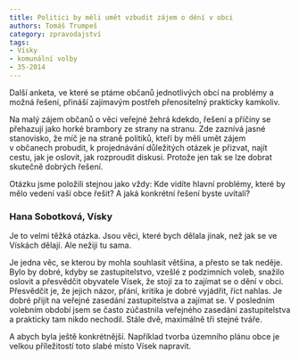 ```yaml
---
title: Politici by měli umět vzbudit zájem o dění v obci
authors: Tomáš Trumpeš
category: zpravodajství
tags:
- Vísky
- komunální volby
- 35-2014 
---
```


Další anketa, ve které se ptáme občanů jednotlivých obcí na problémy a možná řešení, přináší zajímavým postřeh přenositelný prakticky kamkoliv.

Na malý zájem občanů o věci veřejné žehrá kdekdo, řešení a příčiny se přehazují jako horké brambory ze strany na stranu. Zde zaznívá jasné stanovisko, že míč je na straně politiků, kteří by měli umět zájem v občanech probudit, k projednávání důležitých otázek je přizvat, najít cestu, jak je oslovit, jak rozproudit diskusi. Protože jen tak se lze dobrat skutečně dobrých řešení.

Otázku jsme položili stejnou jako vždy: Kde vidíte hlavní problémy, které by mělo vedení vaší obce řešit? A jaká konkrétní řešení byste uvítali?

### Hana Sobotková, Vísky

Je to velmi těžká otázka. Jsou věci, které bych dělala jinak, než jak se ve Vískách dělají. Ale nežiji tu sama.

Je jedna věc, se kterou by mohla souhlasit většina, a přesto se tak neděje. Bylo by dobré, kdyby se zastupitelstvo, vzešlé z podzimních voleb, snažilo oslovit a přesvědčit obyvatele Vísek, že stojí za to zajímat se o dění v obci. Přesvědčit je, že jejich názor, přání, kritika je dobré vyjádřit, říct nahlas. Je dobré přijít na veřejné zasedání zastupitelstva a zajímat se.
V posledním volebním období jsem se často zúčastnila veřejného zasedání zastupitelstva a prakticky tam nikdo nechodil. Stále dvě, maximálně tři stejné tváře.

A abych byla ještě konkrétnější. Například tvorba územního plánu obce je velkou příležitostí toto slabé místo Vísek napravit.